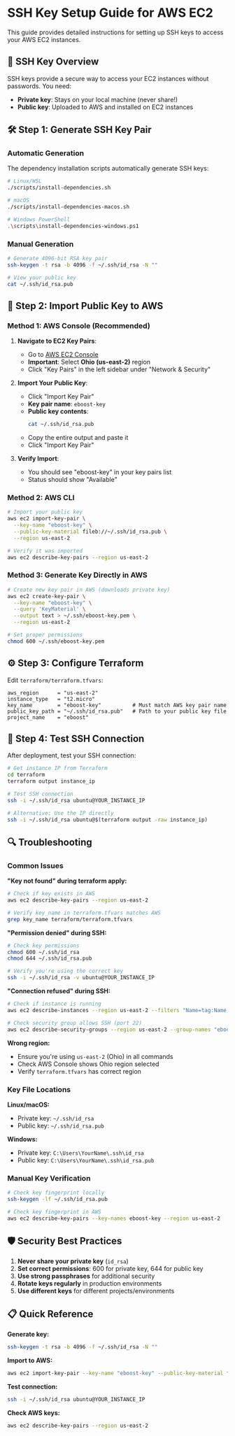 # SSH Key Setup Guide for AWS EC2

This guide provides detailed instructions for setting up SSH keys to access your AWS EC2 instances.

## 🔑 SSH Key Overview

SSH keys provide a secure way to access your EC2 instances without passwords. You need:
- **Private key**: Stays on your local machine (never share!)
- **Public key**: Uploaded to AWS and installed on EC2 instances

## 🛠️ Step 1: Generate SSH Key Pair

### Automatic Generation
The dependency installation scripts automatically generate SSH keys:
```bash
# Linux/WSL
./scripts/install-dependencies.sh

# macOS
./scripts/install-dependencies-macos.sh

# Windows PowerShell
.\scripts\install-dependencies-windows.ps1
```

### Manual Generation
```bash
# Generate 4096-bit RSA key pair
ssh-keygen -t rsa -b 4096 -f ~/.ssh/id_rsa -N ""

# View your public key
cat ~/.ssh/id_rsa.pub
```

## 🔄 Step 2: Import Public Key to AWS

### Method 1: AWS Console (Recommended)

1. **Navigate to EC2 Key Pairs**:
   - Go to [AWS EC2 Console](https://console.aws.amazon.com/ec2/)
   - **Important**: Select **Ohio (us-east-2)** region
   - Click "Key Pairs" in the left sidebar under "Network & Security"

2. **Import Your Public Key**:
   - Click "Import Key Pair"
   - **Key pair name**: `eboost-key`
   - **Public key contents**: 
     ```bash
     cat ~/.ssh/id_rsa.pub
     ```
   - Copy the entire output and paste it
   - Click "Import Key Pair"

3. **Verify Import**:
   - You should see "eboost-key" in your key pairs list
   - Status should show "Available"

### Method 2: AWS CLI

```bash
# Import your public key
aws ec2 import-key-pair \
  --key-name "eboost-key" \
  --public-key-material fileb://~/.ssh/id_rsa.pub \
  --region us-east-2

# Verify it was imported
aws ec2 describe-key-pairs --region us-east-2
```

### Method 3: Generate Key Directly in AWS

```bash
# Create new key pair in AWS (downloads private key)
aws ec2 create-key-pair \
  --key-name "eboost-key" \
  --query 'KeyMaterial' \
  --output text > ~/.ssh/eboost-key.pem \
  --region us-east-2

# Set proper permissions
chmod 600 ~/.ssh/eboost-key.pem
```

## ⚙️ Step 3: Configure Terraform

Edit `terraform/terraform.tfvars`:

```hcl
aws_region      = "us-east-2"
instance_type   = "t2.micro"
key_name        = "eboost-key"          # Must match AWS key pair name
public_key_path = "~/.ssh/id_rsa.pub"   # Path to your public key file
project_name    = "eboost"
```

## 🧪 Step 4: Test SSH Connection

After deployment, test your SSH connection:

```bash
# Get instance IP from Terraform
cd terraform
terraform output instance_ip

# Test SSH connection
ssh -i ~/.ssh/id_rsa ubuntu@YOUR_INSTANCE_IP

# Alternative: Use the IP directly
ssh -i ~/.ssh/id_rsa ubuntu@$(terraform output -raw instance_ip)
```

## 🔍 Troubleshooting

### Common Issues

**"Key not found" during terraform apply:**
```bash
# Check if key exists in AWS
aws ec2 describe-key-pairs --region us-east-2

# Verify key_name in terraform.tfvars matches AWS
grep key_name terraform/terraform.tfvars
```

**"Permission denied" during SSH:**
```bash
# Check key permissions
chmod 600 ~/.ssh/id_rsa
chmod 644 ~/.ssh/id_rsa.pub

# Verify you're using the correct key
ssh -i ~/.ssh/id_rsa -v ubuntu@YOUR_INSTANCE_IP
```

**"Connection refused" during SSH:**
```bash
# Check if instance is running
aws ec2 describe-instances --region us-east-2 --filters "Name=tag:Name,Values=eboost-instance"

# Check security group allows SSH (port 22)
aws ec2 describe-security-groups --region us-east-2 --group-names "eboost-sg"
```

**Wrong region:**
- Ensure you're using `us-east-2` (Ohio) in all commands
- Check AWS Console shows Ohio region selected
- Verify `terraform.tfvars` has correct region

### Key File Locations

**Linux/macOS:**
- Private key: `~/.ssh/id_rsa`
- Public key: `~/.ssh/id_rsa.pub`

**Windows:**
- Private key: `C:\Users\YourName\.ssh\id_rsa`
- Public key: `C:\Users\YourName\.ssh\id_rsa.pub`

### Manual Key Verification

```bash
# Check key fingerprint locally
ssh-keygen -lf ~/.ssh/id_rsa.pub

# Check key fingerprint in AWS
aws ec2 describe-key-pairs --key-names eboost-key --region us-east-2
```

## 🛡️ Security Best Practices

1. **Never share your private key** (`id_rsa`)
2. **Set correct permissions**: 600 for private key, 644 for public key
3. **Use strong passphrases** for additional security
4. **Rotate keys regularly** in production environments
5. **Use different keys** for different projects/environments

## 📋 Quick Reference

**Generate key:**
```bash
ssh-keygen -t rsa -b 4096 -f ~/.ssh/id_rsa -N ""
```

**Import to AWS:**
```bash
aws ec2 import-key-pair --key-name "eboost-key" --public-key-material fileb://~/.ssh/id_rsa.pub --region us-east-2
```

**Test connection:**
```bash
ssh -i ~/.ssh/id_rsa ubuntu@YOUR_INSTANCE_IP
```

**Check AWS keys:**
```bash
aws ec2 describe-key-pairs --region us-east-2
```